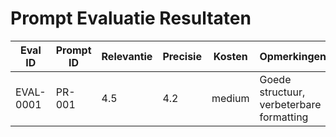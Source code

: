 # Prompt Evaluatie Resultaten

| Eval ID | Prompt ID | Relevantie | Precisie | Kosten | Opmerkingen |
|---------|-----------|------------|----------|--------|-------------|
| EVAL-0001 | PR-001 | 4.5 | 4.2 | medium | Goede structuur, verbeterbare formatting |
